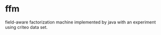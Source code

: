# ffm
field-aware factorization machine implemented by java with an experiment using criteo data set.
